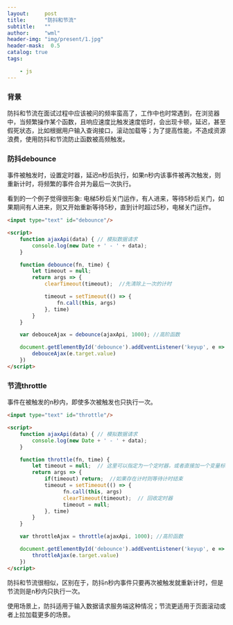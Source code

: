 ```yaml
---
layout:     post
title:      "防抖和节流"
subtitle:   ""
author:     "wml"
header-img: "img/present/1.jpg"
header-mask:  0.5
catalog: true
tags:

    - js
---
```


### 背景

防抖和节流在面试过程中应该被问的频率蛮高了，工作中也时常遇到，在浏览器中，当频繁操作某个函数，且响应速度比触发速度低时，会出现卡顿，延迟，甚至假死状态，比如根据用户输入查询接口，滚动加载等；为了提高性能，不造成资源浪费，使用防抖和节流防止函数被高频触发。

### 防抖debounce

事件被触发时，设置定时器，延迟n秒后执行，如果n秒内该事件被再次触发，则重新计时，将频繁的事件合并为最后一次执行。

看到的一个例子觉得很形象: 电梯5秒后关门运作，有人进来，等待5秒后关门，如果期间有人进来，则又开始重新等待5秒，直到计时超过5秒，电梯关门运作。

```html
<input type="text" id="debounce"/>

<script>
    function ajaxApi(data) { // 模拟数据请求
        console.log(new Date + ' - ' + data);
    }

    function debounce(fn, time) {
        let timeout = null;
        return args => {
            clearTimeout(timeout);  //先清除上一次的计时

            timeout = setTimeout(() => {
                fn.call(this, args)
            }, time)
        }
    }

    var debouceAjax = debounce(ajaxApi, 1000); //高阶函数

    document.getElementById('debounce').addEventListener('keyup', e => {
        debouceAjax(e.target.value)
    })
</script>
```

### 节流throttle

事件在被触发的n秒内，即使多次被触发也只执行一次。

```html
<input type="text" id="throttle"/>

<script>
    function ajaxApi(data) { // 模拟数据请求
        console.log(new Date + ' - ' + data);
    }

    function throttle(fn, time) {
        let timeout = null;  // 这里可以指定为一个定时器，或者直接加一个变量标识也行，原理都是一样
        return args => {
            if(timeout) return;  //如果存在计时则等待计时结束
            timeout = setTimeout(() => {
                  fn.call(this, args)
                  clearTimeout(timeout);  // 回收定时器
                  timeout = null;
            }, time)
        }
    }

    var throttleAjax = throttle(ajaxApi, 1000); //高阶函数

    document.getElementById('debounce').addEventListener('keyup', e => {
        throttleAjax(e.target.value)
    })
</script>
```

防抖和节流很相似，区别在于，防抖n秒内事件只要再次被触发就重新计时，但是节流则是n秒内只执行一次。

使用场景上，防抖适用于输入数据请求服务端这种情况；节流更适用于页面滚动或者上拉加载更多的场景。
